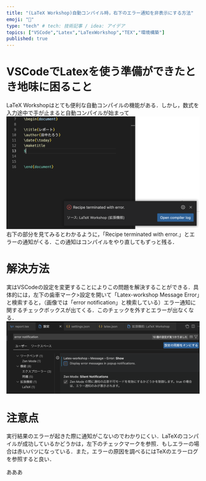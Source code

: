 ```yaml
---
title: "(LaTeX Workshop)自動コンパイル時，右下のエラー通知を非表示にする方法"
emoji: "🐡"
type: "tech" # tech: 技術記事 / idea: アイデア
topics: ["VSCode","Latex","LaTexWorkshop","TEX","環境構築"]
published: true
---
```

# VSCodeでLatexを使う準備ができたとき地味に困ること
LaTeX Workshopはとても便利な自動コンパイルの機能がある．しかし，数式を入力途中で手が止まると自動コンパイルが始まって
![](/images/screenshot1.png)
右下の部分を見てみるとわかるように，「Recipe terminated with error.」とエラーの通知がくる．この通知はコンパイルをやり直してもずっと残る．

# 解決方法
実はVSCodeの設定を変更することによりこの問題を解決することができる．具体的には，左下の歯車マーク>設定を開いて「Latex-workshop Message Error」と検索すると，（画像では「error notification」と検索している）エラー通知に関するチェックボックスが出てくる．このチェックを外すとエラーが出なくなる．
![](/images/screenshot2.png)

# 注意点
実行結果のエラーが起きた際に通知がこないのでわかりにくい．LaTeXのコンパイルが成功しているかどうかは，左下のチェックマークを参照．もしエラーの場合は赤いバツになっている．また，エラーの原因を調べるにはTeXのエラーログを参照すると良い．

あああ